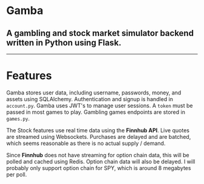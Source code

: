 # **Gamba**
## A gambling and stock market simulator backend written in **Python** using **Flask**. 

---

# Features
Gamba stores user data, including username, passwords, money, and assets using SQLAlchemy. Authentication and signup is handled in `account.py`. Gamba uses JWT's to manage user sessions. A `token` must be passed in most games to play. Gambling games endpoints are stored in `games.py`.

The Stock features use real time data using the **Finnhub API**. Live quotes are streamed using Websockets. Purchases are delayed and are batched, which seems reasonable as there is no actual supply / demand.

Since **Finnhub** does not have streaming for option chain data, this will be polled and cached using Redis. Option chain data will also be delayed. I will probably only support option chain for SPY, which is around 8 megabytes per poll.